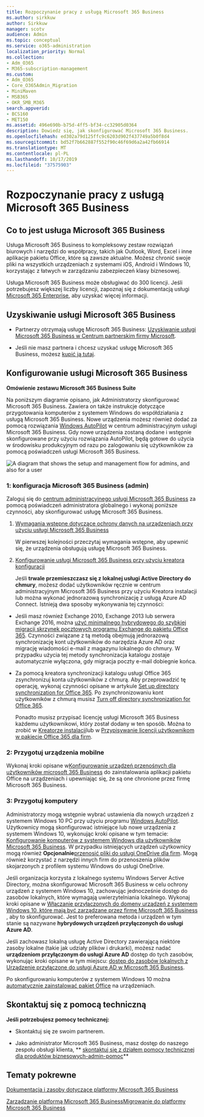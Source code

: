 ```yaml
---
title: Rozpoczynanie pracy z usługą Microsoft 365 Business
ms.author: sirkkuw
author: Sirkkuw
manager: scotv
audience: Admin
ms.topic: conceptual
ms.service: o365-administration
localization_priority: Normal
ms.collection:
- Adm_O365
- M365-subscription-management
ms.custom:
- Adm_O365
- Core_O365Admin_Migration
- MiniMaven
- MSB365
- OKR_SMB_M365
search.appverid:
- BCS160
- MET150
ms.assetid: 496e690b-b75d-4ff5-bf34-cc32905d0364
description: Dowiedz się, jak skonfigurować Microsoft 365 Business.
ms.openlocfilehash: ed302a79d125ffc9c6203d902f437749a5b0f8d4
ms.sourcegitcommit: bd52f7b662887f552f90c46f69d6a2a42fb66914
ms.translationtype: MT
ms.contentlocale: pl-PL
ms.lasthandoff: 10/17/2019
ms.locfileid: "37575903"
---
```

# <a name="get-started-with-microsoft-365-business"></a>Rozpoczynanie pracy z usługą Microsoft 365 Business

## <a name="what-is-microsoft-365-business"></a>Co to jest usługa Microsoft 365 Business

Usługa Microsoft 365 Business to kompleksowy zestaw rozwiązań biurowych i narzędzi do współpracy, takich jak Outlook, Word, Excel i inne aplikacje pakietu Office, które są zawsze aktualne. Możesz chronić swoje pliki na wszystkich urządzeniach z systemami iOS, Android i Windows 10, korzystając z łatwych w zarządzaniu zabezpieczeń klasy biznesowej.
  
Usługa Microsoft 365 Business może obsługiwać do 300 licencji. Jeśli potrzebujesz większej liczby licencji, zapoznaj się z dokumentacją usługi [Microsoft 365 Enterprise](https://go.microsoft.com/fwlink/p/?linkid=860986), aby uzyskać więcej informacji. 
  
## <a name="get-microsoft-365-business"></a>Uzyskiwanie usługi Microsoft 365 Business

- Partnerzy otrzymają usługę Microsoft 365 Business: [Uzyskiwanie usługi Microsoft 365 Business w Centrum partnerskim firmy Microsoft](get-microsoft-365-business.md).
    
- Jeśli nie masz partnera i chcesz uzyskać usługę Microsoft 365 Business, możesz [kupić ją tutaj](https://www.microsoft.com/en-us/microsoft-365/business).
    
## <a name="set-up-microsoft-365-business"></a>Konfigurowanie usługi Microsoft 365 Business

 **Omówienie zestawu Microsoft 365 Business Suite**
  
Na poniższym diagramie opisano, jak Administratorzy skonfigurować Microsoft 365 Business. Zawiera on także instrukcje dotyczące przygotowania komputerów z systemem Windows do współdziałania z usługą Microsoft 365 Business. Nowe urządzenia możesz również dodać za pomocą rozwiązania [Windows AutoPilot](add-autopilot-devices-and-profile.md) w centrum administracyjnym usługi Microsoft 365 Business. Gdy nowe urządzenia zostaną dodane i wstępnie skonfigurowane przy użyciu rozwiązania AutoPilot, będą gotowe do użycia w środowisku produkcyjnym od razu po zalogowaniu się użytkowników za pomocą poświadczeń usługi Microsoft 365 Business.
  
![A diagram that shows the setup and management flow for admins, and also for a user](media/249f81fc-7e79-44c7-8425-3a0b7b651c3b.png)
  
### <a name="1-set-up-microsoft-365-business-admin"></a>1: konfiguracja Microsoft 365 Business (admin)

Zaloguj się do [centrum administracyjnego usługi Microsoft 365 Business](https://portal.office.com/adminportal/home) za pomocą poświadczeń administratora globalnego i wykonaj poniższe czynności, aby skonfigurować usługę Microsoft 365 Business. 
  
1. [Wymagania wstępne dotyczące ochrony danych na urządzeniach przy użyciu usługi Microsoft 365 Business](pre-requisites-for-data-protection.md)
    
    W pierwszej kolejności przeczytaj wymagania wstępne, aby upewnić się, że urządzenia obsługują usługę Microsoft 365 Business.
    
2. [Konfigurowanie usługi Microsoft 365 Business przy użyciu kreatora konfiguracji](set-up.md)
    
    Jeśli **trwale przemieszczasz się z lokalnej usługi Active Directory do chmury**, możesz dodać użytkowników ręcznie w centrum administracyjnym Microsoft 365 Business przy użyciu Kreatora instalacji lub można wykonać jednorazową synchronizację z usługą Azure AD Connect. Istnieją dwa sposoby wykonywania tej czynności: 
    
  - Jeśli masz również Exchange 2010, Exchange 2013 lub serwera Exchange 2016, można [użyć minimalnego hybrydowego do szybkiej migracji skrzynek pocztowych programu Exchange do pakietu Office 365](https://support.office.com/article/fdecceed-0702-4af3-85be-f2a0013937ef). Czynności związane z tą metodą obejmują jednorazową synchronizację kont użytkowników do narzędzia Azure AD oraz migrację wiadomości e-mail z magazynu lokalnego do chmury. W przypadku użycia tej metody synchronizacja katalogu zostaje automatycznie wyłączona, gdy migracja poczty e-mail dobiegnie końca.
    
  - Za pomocą kreatora synchronizacji katalogu usługi Office 365 zsynchronizuj konta użytkowników z chmurą. Aby przeprowadzić tę operację, wykonaj czynności opisane w artykule [Set up directory synchronization for Office 365](https://support.office.com/article/1b3b5318-6977-42ed-b5c7-96fa74b08846). Po zsynchronizowaniu kont użytkowników z chmurą musisz [Turn off directory synchronization for Office 365](https://support.office.com/article/ee5f861e-bd48-4267-83d1-a4ead4b4a00d).
    
    Ponadto musisz przypisać licencję usługi Microsoft 365 Business każdemu użytkownikowi, który został dodany w ten sposób. Można to zrobić w [Kreatorze instalacji](set-up.md)lub w [Przypisywanie licencji użytkownikom w pakiecie Office 365 dla firm](https://support.office.com/article/997596B5-4173-4627-B915-36ABAC6786DC).
    
### <a name="2-prepare-mobile-devices"></a>2: Przygotuj urządzenia mobilne

Wykonaj kroki opisane w[Konfigurowanie urządzeń przenośnych dla użytkowników microsoft 365 Business](set-up-mobile-devices.md) do zainstalowania aplikacji pakietu Office na urządzeniach i upewniając się, że są one chronione przez firmę Microsoft 365 Business. 
  
### <a name="3-prepare-pcs"></a>3: Przygotuj komputery

Administratorzy mogą wstępnie wybrać ustawienia dla nowych urządzeń z systemem Windows 10 PC przy użyciu programu [Windows AutoPilot](add-autopilot-devices-and-profile.md). Użytkownicy mogą skonfigurować istniejące lub nowe urządzenia z systemem Windows 10, wykonując kroki opisane w tym temacie: [Konfigurowanie komputerów z systemem Windows dla użytkowników Microsoft 365 Business](set-up-windows-devices.md). W przypadku istniejących urządzeń użytkownicy mogą również **Opcjonalnie**[przenosić pliki do usługi OneDrive dla firm](move-files-to-onedrive.md). Mogą również korzystać z narzędzi innych firm do przenoszenia plików skojarzonych z profilem systemu Windows do usługi OneDrive.
  
Jeśli organizacja korzysta z lokalnego systemu Windows Server Active Directory, można skonfigurować Microsoft 365 Business w celu ochrony urządzeń z systemem Windows 10, zachowując jednocześnie dostęp do zasobów lokalnych, które wymagają uwierzytelniania lokalnego. Wykonaj kroki opisane w [Włączanie przyłączonych do domeny urządzeń z systemem Windows 10, które mają być zarządzane przez firmę Microsoft 365 Business](manage-windows-devices.md) , aby to skonfigurować. Jest to preferowana metoda i urządzeń w tym stanie są nazywane **hybrydowych urządzeń przyłączonych do usługi Azure AD**. 
  
Jeśli zachowasz lokalną usługę Active Directory zawierającą niektóre zasoby lokalne (takie jak udziały plików i drukarki), możesz nadać **urządzeniom przyłączonym do usługi Azure AD** dostęp do tych zasobów, wykonując kroki opisane w tym miejscu: [dostęp do zasobów lokalnych z Urządzenie przyłączone do usługi Azure AD w Microsoft 365 Business](access-resources.md).
  
Po skonfigurowaniu komputerów z systemem Windows 10 można [automatycznie zainstalować pakiet Office](auto-install-or-uninstall-office.md) na urządzeniach. 
  
## <a name="contact-support"></a>Skontaktuj się z pomocą techniczną

 **Jeśli potrzebujesz pomocy technicznej:**
  
- Skontaktuj się ze swoim partnerem.
    
- Jako administrator Microsoft 365 Business, masz dostęp do naszego zespołu obsługi klienta, ** [skontaktuj się z działem pomocy technicznej dla produktów biznesowych-admin-pomoc](https://support.office.com/article/32a17ca7-6fa0-4870-8a8d-e25ba4ccfd4b)**
    
## <a name="related-topics"></a>Tematy pokrewne
[Dokumentacja i zasoby dotyczące platformy Microsoft 365 Business](https://go.microsoft.com/fwlink/p/?linkid=853701)
  
[Zarządzanie platformą Microsoft 365 Business](manage.md)[Migrowanie do platformy Microsoft 365 Business](migrate-to-microsoft-365-business.md)
  

